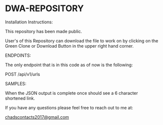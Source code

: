 # DWA-REPOSITORY

Installation Instructions:

This repository has been made public.

User's of this Repository can download the file to work on by clicking on the Green Clone or Download Button in the upper right hand corner.

ENDPOINTS:

The only endpoint that is in this code as of now is the following:

POST /api/v1/urls

SAMPLES:

When the JSON output is complete once should see a 6 character shortened link.

If you have any questions please feel free to reach out to me at:

chadscontacts2017@gmail.com

